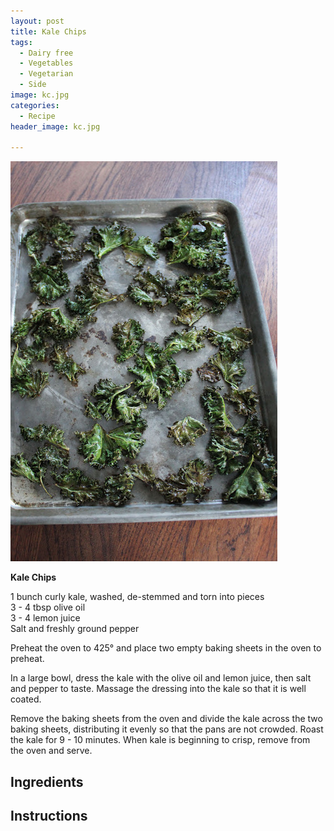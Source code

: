 ```yaml
---
layout: post
title: Kale Chips
tags:
  - Dairy free
  - Vegetables
  - Vegetarian
  - Side
image: kc.jpg
categories:
  - Recipe
header_image: kc.jpg

---
```


![Image of Kale Chips.](/upload/kc.jpg)

**Kale Chips**  
  
1 bunch curly kale, washed, de-stemmed and torn into pieces  
3 - 4 tbsp olive oil  
3 - 4 lemon juice  
Salt and freshly ground pepper  
  
Preheat the oven to 425° and place two empty baking sheets in the oven to preheat.  
  
In a large bowl, dress the kale with the olive oil and lemon juice, then salt and pepper to taste. Massage the dressing into the kale so that it is well coated.  
  
Remove the baking sheets from the oven and divide the kale across the two baking sheets, distributing it evenly so that the pans are not crowded. Roast the kale for 9 - 10 minutes. When kale is beginning to crisp, remove from the oven and serve.

## Ingredients



## Instructions







